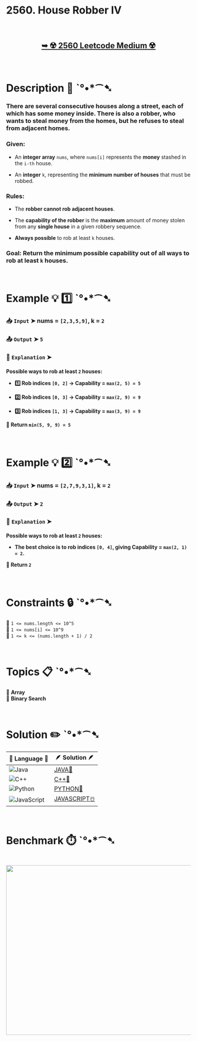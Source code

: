 # 2560. House Robber IV

</br>

<h2 align="center"> 

<a href="https://leetcode.com/problems/house-robber-iv/description/?envType=daily-question&envId=2025-03-15"><strong>➥ ☢️ 2560 Leetcode Medium ☢️ </strong></a>
</h2>

</br>

# Description 📜 ˋ°•*⁀➷

### There are several consecutive houses along a street, each of which has some money inside. There is also a robber, who wants to steal money from the homes, but he refuses to steal from adjacent homes.

### Given:

- An **integer array** `nums`, where `nums[i]` represents the **money** stashed in the `i-th` house.

- An **integer** `k`, representing the **minimum number of houses** that must be robbed.

### **Rules:**

- The **robber cannot rob adjacent houses**.

- The **capability of the robber** is the **maximum** amount of money stolen from any **single house** in a given robbery sequence.

- **Always possible** to rob at least `k` houses.


### **Goal**: Return **the minimum possible capability** out of all ways to rob **at least `k` houses**.

</br>

# Example 💡 1️⃣ ˋ°•*⁀➷

  ### 📥 `Input` ➤ nums = `[2,3,5,9]`, k = `2`

  ### 📤 `Output` ➤ `5`

  ### 🔦 `Explanation` ➤ 

<h4>

Possible ways to rob **at least `2` houses**:

- 1️⃣ Rob **indices `[0, 2]`** → **Capability = `max(2, 5) = 5`**  

- 2️⃣ Rob **indices `[0, 3]`** → **Capability = `max(2, 9) = 9`**  

- 3️⃣ Rob **indices `[1, 3]`** → **Capability = `max(3, 9) = 9`**  

🎯 **Return `min(5, 9, 9) = 5`**

</h4>

</br>

# Example 💡 2️⃣ ˋ°•*⁀➷

  ### 📥 `Input` ➤ nums = `[2,7,9,3,1]`, k = `2`

  ### 📤 `Output` ➤ `2`

  ### 🔦 `Explanation` ➤ 

<h4>

Possible ways to rob **at least `2` houses**:

- The **best choice** is to rob **indices `[0, 4]`**, giving **Capability = `max(2, 1) = 2`**.  

🎯 **Return `2`**

</h4>

</br>

# Constraints 🔒 ˋ°•*⁀➷

🔹 `1 <= nums.length <= 10^5` </br>
🔹 `1 <= nums[i] <= 10^9` </br>
🔹 `1 <= k <= (nums.length + 1) / 2` </br>

</br>

# Topics 📋 ˋ°•*⁀➷

🔸 **Array**  </br>
🔸 **Binary Search**  </br>

</br>

# Solution ✏️ ˋ°•*⁀➷

| 📒 Language 📒  | 🪶 Solution 🪶 |
| ------------- | ------------- |
|  ![Java](https://img.shields.io/badge/java-%23ED8B00.svg?style=for-the-badge&logo=openjdk&logoColor=white)  | [JAVA🍁](https://github.com/Prakhar-002/LEETCODE/blob/main/%F0%9F%8D%84%20Daily%20Challenge%202025%20%F0%9F%8D%B3/%F0%9F%94%AC%20Examine%20Thoroughly%20%F0%9F%A7%AC/03%20Mar%20%F0%9F%8C%BC/15%20-%2003%20-%202025%20---%202560.%20House%20Robber%20IV%20%E2%98%83%EF%B8%8F%20%F0%9F%8D%81%20%F0%9F%8D%B0%20%F0%9F%8E%B2/%F0%9F%8D%81JAVA%20-%202560.%20House%20Robber%20IV.java) |
|  ![C++](https://img.shields.io/badge/c++-%2300599C.svg?style=for-the-badge&logo=c%2B%2B&logoColor=white)  | [C++🎲](https://github.com/Prakhar-002/LEETCODE/blob/main/%F0%9F%8D%84%20Daily%20Challenge%202025%20%F0%9F%8D%B3/%F0%9F%94%AC%20Examine%20Thoroughly%20%F0%9F%A7%AC/03%20Mar%20%F0%9F%8C%BC/15%20-%2003%20-%202025%20---%202560.%20House%20Robber%20IV%20%E2%98%83%EF%B8%8F%20%F0%9F%8D%81%20%F0%9F%8D%B0%20%F0%9F%8E%B2/%F0%9F%8E%B2CPP%20-%202560.%20House%20Robber%20IV.cpp)  |
|  ![Python](https://img.shields.io/badge/python-3670A0?style=for-the-badge&logo=python&logoColor=ffdd54)    | [PYTHON🍰](https://github.com/Prakhar-002/LEETCODE/blob/main/%F0%9F%8D%84%20Daily%20Challenge%202025%20%F0%9F%8D%B3/%F0%9F%94%AC%20Examine%20Thoroughly%20%F0%9F%A7%AC/03%20Mar%20%F0%9F%8C%BC/15%20-%2003%20-%202025%20---%202560.%20House%20Robber%20IV%20%E2%98%83%EF%B8%8F%20%F0%9F%8D%81%20%F0%9F%8D%B0%20%F0%9F%8E%B2/%F0%9F%8D%B0PYTHON%20-%202560.%20House%20Robber%20IV.py) |
| ![JavaScript](https://img.shields.io/badge/javascript-%23323330.svg?style=for-the-badge&logo=javascript&logoColor=%23F7DF1E)   | [JAVASCRIPT☃️](https://github.com/Prakhar-002/LEETCODE/blob/main/%F0%9F%8D%84%20Daily%20Challenge%202025%20%F0%9F%8D%B3/%F0%9F%94%AC%20Examine%20Thoroughly%20%F0%9F%A7%AC/03%20Mar%20%F0%9F%8C%BC/15%20-%2003%20-%202025%20---%202560.%20House%20Robber%20IV%20%E2%98%83%EF%B8%8F%20%F0%9F%8D%81%20%F0%9F%8D%B0%20%F0%9F%8E%B2/%E2%98%83%EF%B8%8FJAVASCRIPT%20-%202560.%20House%20Robber%20IV.js) |

</br>

# Benchmark ⏱️ ˋ°•*⁀➷

<h1  align="center" >

<img src ="" width = "700px" height="462px" />

</h1>
